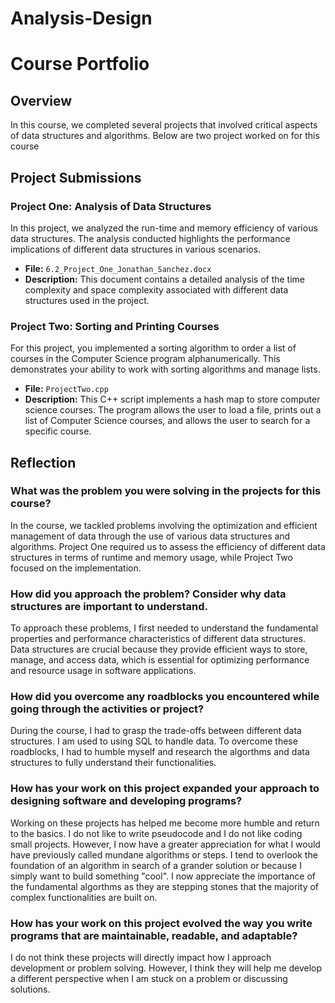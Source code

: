 # Analysis-Design
# Course Portfolio

## Overview

In this course, we completed several projects that involved critical aspects of data structures and algorithms. Below are two project worked on for this course

## Project Submissions

### Project One: Analysis of Data Structures

In this project, we analyzed the run-time and memory efficiency of various data structures. The analysis conducted highlights the performance implications of different data structures in various scenarios.

- **File:** `6.2_Project_One_Jonathan_Sanchez.docx`
- **Description:** This document contains a detailed analysis of the time complexity and space complexity associated with different data structures used in the project.

### Project Two: Sorting and Printing Courses

For this project, you implemented a sorting algorithm to order a list of courses in the Computer Science program alphanumerically. This demonstrates your ability to work with sorting algorithms and manage lists.

- **File:** `ProjectTwo.cpp`
- **Description:** This C++ script implements a hash map to store computer science courses. The program allows the user to load a file, prints out a list of Computer Science courses, and allows the user to search for a specific course.

## Reflection

### What was the problem you were solving in the projects for this course?

In the course, we tackled problems involving the optimization and efficient management of data through the use of various data structures and algorithms. Project One required us to assess the efficiency of different data structures in terms of runtime and memory usage, while Project Two focused on the implementation.

### How did you approach the problem? Consider why data structures are important to understand.

To approach these problems, I first needed to understand the fundamental properties and performance characteristics of different data structures. Data structures are crucial because they provide efficient ways to store, manage, and access data, which is essential for optimizing performance and resource usage in software applications. 

### How did you overcome any roadblocks you encountered while going through the activities or project?

During the course, I had to grasp the trade-offs between different data structures. I am used to using SQL to handle data. To overcome these roadblocks, I had to humble myself and research the algorthms and data structures to fully understand their functionalities. 

### How has your work on this project expanded your approach to designing software and developing programs?

Working on these projects has helped me become more humble and return to the basics. I do not like to write pseudocode and I do not like coding small projects. However, I now have a greater appreciation for what I would have previously called mundane algorithms or steps. I tend to overlook the foundation of an algorithm in search of a grander solution or because I simply want to build something "cool". I now appreciate the importance of the fundamental algorthms as they are stepping stones that the majority of complex functionalities are built on.

### How has your work on this project evolved the way you write programs that are maintainable, readable, and adaptable?

I do not think these projects will directly impact how I approach development or problem solving. However, I think they will help me develop a different perspective when I am stuck on a problem or discussing solutions. 
